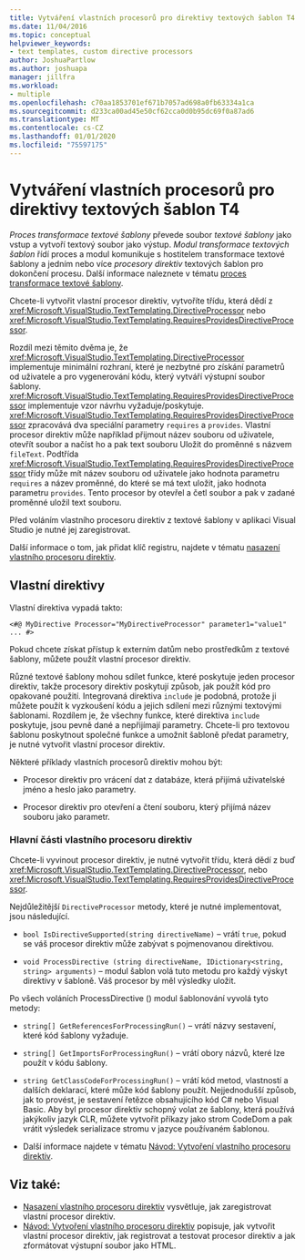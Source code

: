 ```yaml
---
title: Vytváření vlastních procesorů pro direktivy textových šablon T4
ms.date: 11/04/2016
ms.topic: conceptual
helpviewer_keywords:
- text templates, custom directive processors
author: JoshuaPartlow
ms.author: joshuapa
manager: jillfra
ms.workload:
- multiple
ms.openlocfilehash: c70aa1853701ef671b7057ad698a0fb63334a1ca
ms.sourcegitcommit: d233ca00ad45e50cf62cca0d0b95dc69f0a87ad6
ms.translationtype: MT
ms.contentlocale: cs-CZ
ms.lasthandoff: 01/01/2020
ms.locfileid: "75597175"
---
```

# <a name="create-custom-t4-text-template-directive-processors"></a>Vytváření vlastních procesorů pro direktivy textových šablon T4

*Proces transformace textové šablony* převede soubor *textové šablony* jako vstup a vytvoří textový soubor jako výstup. *Modul transformace textových šablon* řídí proces a modul komunikuje s hostitelem transformace textové šablony a jedním nebo více *procesory direktiv* textových šablon pro dokončení procesu. Další informace naleznete v tématu [proces transformace textové šablony](../modeling/the-text-template-transformation-process.md).

Chcete-li vytvořit vlastní procesor direktiv, vytvoříte třídu, která dědí z <xref:Microsoft.VisualStudio.TextTemplating.DirectiveProcessor> nebo <xref:Microsoft.VisualStudio.TextTemplating.RequiresProvidesDirectiveProcessor>.

Rozdíl mezi těmito dvěma je, že <xref:Microsoft.VisualStudio.TextTemplating.DirectiveProcessor> implementuje minimální rozhraní, které je nezbytné pro získání parametrů od uživatele a pro vygenerování kódu, který vytváří výstupní soubor šablony. <xref:Microsoft.VisualStudio.TextTemplating.RequiresProvidesDirectiveProcessor> implementuje vzor návrhu vyžaduje/poskytuje. <xref:Microsoft.VisualStudio.TextTemplating.RequiresProvidesDirectiveProcessor> zpracovává dva speciální parametry `requires` a `provides`.  Vlastní procesor direktiv může například přijmout název souboru od uživatele, otevřít soubor a načíst ho a pak text souboru Uložit do proměnné s názvem `fileText`. Podtřída <xref:Microsoft.VisualStudio.TextTemplating.RequiresProvidesDirectiveProcessor> třídy může mít název souboru od uživatele jako hodnota parametru `requires` a název proměnné, do které se má text uložit, jako hodnota parametru `provides`. Tento procesor by otevřel a četl soubor a pak v zadané proměnné uložil text souboru.

Před voláním vlastního procesoru direktiv z textové šablony v aplikaci Visual Studio je nutné jej zaregistrovat.

Další informace o tom, jak přidat klíč registru, najdete v tématu [nasazení vlastního procesoru direktiv](../modeling/deploying-a-custom-directive-processor.md).

## <a name="custom-directives"></a>Vlastní direktivy

Vlastní direktiva vypadá takto:

`<#@ MyDirective Processor="MyDirectiveProcessor" parameter1="value1" ... #>`

Pokud chcete získat přístup k externím datům nebo prostředkům z textové šablony, můžete použít vlastní procesor direktiv.

Různé textové šablony mohou sdílet funkce, které poskytuje jeden procesor direktiv, takže procesory direktiv poskytují způsob, jak použít kód pro opakované použití. Integrovaná direktiva `include` je podobná, protože ji můžete použít k vyzkoušení kódu a jejich sdílení mezi různými textovými šablonami. Rozdílem je, že všechny funkce, které direktiva `include` poskytuje, jsou pevně dané a nepřijímají parametry. Chcete-li pro textovou šablonu poskytnout společné funkce a umožnit šabloně předat parametry, je nutné vytvořit vlastní procesor direktiv.

Některé příklady vlastních procesorů direktiv mohou být:

- Procesor direktiv pro vrácení dat z databáze, která přijímá uživatelské jméno a heslo jako parametry.

- Procesor direktiv pro otevření a čtení souboru, který přijímá název souboru jako parametr.

### <a name="principal-parts-of-a-custom-directive-processor"></a>Hlavní části vlastního procesoru direktiv

Chcete-li vyvinout procesor direktiv, je nutné vytvořit třídu, která dědí z buď <xref:Microsoft.VisualStudio.TextTemplating.DirectiveProcessor>, nebo <xref:Microsoft.VisualStudio.TextTemplating.RequiresProvidesDirectiveProcessor>.

Nejdůležitější `DirectiveProcessor` metody, které je nutné implementovat, jsou následující.

- `bool IsDirectiveSupported(string directiveName)` – vrátí `true`, pokud se váš procesor direktiv může zabývat s pojmenovanou direktivou.

- `void ProcessDirective (string directiveName, IDictionary<string, string> arguments)` – modul šablon volá tuto metodu pro každý výskyt direktivy v šabloně. Váš procesor by měl výsledky uložit.

Po všech voláních ProcessDirective () modul šablonování vyvolá tyto metody:

- `string[] GetReferencesForProcessingRun()` – vrátí názvy sestavení, které kód šablony vyžaduje.

- `string[] GetImportsForProcessingRun()` – vrátí obory názvů, které lze použít v kódu šablony.

- `string GetClassCodeForProcessingRun()` – vrátí kód metod, vlastností a dalších deklarací, které může kód šablony použít. Nejjednodušší způsob, jak to provést, je sestavení řetězce obsahujícího kód C# nebo Visual Basic. Aby byl procesor direktiv schopný volat ze šablony, která používá jakýkoliv jazyk CLR, můžete vytvořit příkazy jako strom CodeDom a pak vrátit výsledek serializace stromu v jazyce používaném šablonou.

- Další informace najdete v tématu [Návod: Vytvoření vlastního procesoru direktiv](../modeling/walkthrough-creating-a-custom-directive-processor.md).

## <a name="see-also"></a>Viz také:

- [Nasazení vlastního procesoru direktiv](../modeling/deploying-a-custom-directive-processor.md) vysvětluje, jak zaregistrovat vlastní procesor direktiv.
- [Návod: Vytvoření vlastního procesoru direktiv](../modeling/walkthrough-creating-a-custom-directive-processor.md) popisuje, jak vytvořit vlastní procesor direktiv, jak registrovat a testovat procesor direktiv a jak zformátovat výstupní soubor jako HTML.
